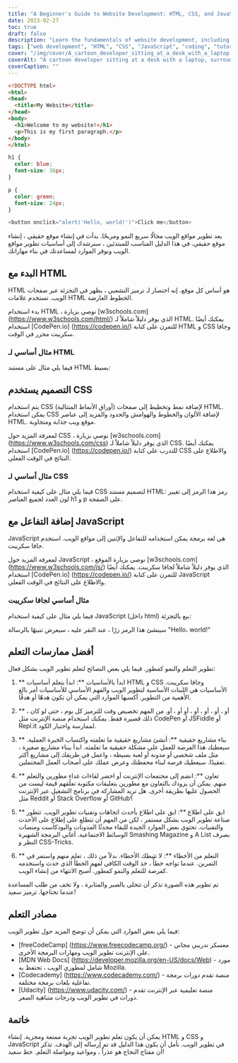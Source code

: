 ```yaml
---
title: "A Beginner's Guide to Website Development: HTML, CSS, and JavaScript"
date: 2023-02-27
toc: true
draft: false
description: "Learn the fundamentals of website development, including HTML, CSS, and JavaScript, with this beginner-friendly guide."
tags: ["web development", "HTML", "CSS", "JavaScript", "coding", "tutorial", "learning", "beginner", "CodePen", "W3Schools", "best practices", "resources", "freeCodeCamp", "MDN Web Docs", "Codecademy", "Udacity", "collaboration", "debugging", "projects"]
cover: "/img/cover/A_cartoon_developer_sitting_at_a_desk_with_a_laptop.png"
coverAlt: "A cartoon developer sitting at a desk with a laptop, surrounded by various HTML, CSS, and JavaScript elements floating in the air around them."
coverCaption: ""
---
```

```html
<!DOCTYPE html>
<html>
<head>
  <title>My Website</title>
</head>
<body>
  <h1>Welcome to my website!</h1>
  <p>This is my first paragraph.</p>
</body>
</html>
```
```CSS
h1 {
  color: blue;
  font-size: 36px;
}

p {
  color: green;
  font-size: 24px;
}
```
```js
<button onclick="alert('Hello, world!')">Click me</button>
```

 يعد تطوير مواقع الويب مجالًا سريع النمو ومربحًا. بدأت في إنشاء موقع حقيقي ، إنشاء موقع حقيقي. في هذا الدليل المناسب للمبتدئين ، سنرشدك إلى أساسيات تطوير مواقع الويب ونوفر الموارد لمساعدتك في بناء مهاراتك.  ## البدء مع HTML  HTML هو أساس كل موقع. إنه اختصار لـ ترميز التشعبي ، يظهر في التجزئة عبر صفحات الويب. تستخدم علامات HTML الخطوط العارضة.  بدء استخدام HTML ، نوصي بزيارة [w3schools.com] (https://www.w3schools.com/html/) الذي يوفر دليلاً شاملاً لـ HTML. يمكنك أيضًا استخدام [CodePen.io] (https://codepen.io/) للتمرن على كتابة HTML و CSS وجافا سكريبت محرر في الوقت.  ### مثال أساسي لـ HTML  فيما يلي مثال على مستند HTML بسيط:  ## التصميم يستخدم CSS يتم استخدام CSS (أوراق الأنماط المتتالية) لإضافة نمط وتخطيط إلى صفحات HTML. يمكن استخدام CSS لإضافة الألوان والخطوط والهوامش والحدود والمزيد إلى عناصر HTML. موقع ويب جذابة ومتجاوبة.  لمعرفة المزيد حول CSS ، نوصي بزيارة [w3schools.com] (https://www.w3schools.com/css) الذي يوفر دليلاً شاملاً لـ CSS. يمكنك أيضًا استخدام [CodePen.io] (https://codepen.io/) للتدرب على كتابة CSS والاطلاع على النتائج في الوقت الفعلي.  ### مثال أساسي لـ CSS فيما يلي مثال على كيفية استخدام CSS لتصميم مستند HTML: رمز هذا الرمز إلى تغيير لون العدد لجميع العناصر h1 و p على الصفحة.  ## إضافة التفاعل مع JavaScript JavaScript هي لغة برمجة يمكن استخدامه للتفاعل والإثنين إلى مواقع الويب. استخدم جافا سكريبت.  لمعرفة المزيد حول JavaScript ، نوصي بزيارة الموقع [w3schools.com] (https://www.w3schools.com/js/) الذي يوفر دليلاً شاملاً لجافا سكريبت. يمكنك أيضًا استخدام [CodePen.io] (https://codepen.io/) للتمرن على كتابة JavaScript والاطلاع على النتائج في الوقت الفعلي.  ### مثال أساسي لجافا سكريبت  فيما يلي مثال على كيفية استخدام JavaScript (داخل html) بيع بالتجزئة:   سينشئ هذا الرمز زرًا ، عند النقر عليه ، سيعرض تنبيهًا بالرسالة "Hello، world!"  ## أفضل ممارسات التعلم  تطوير التعلم والنمو كمطور. فيما يلي بعض النصائح لتعلم تطوير الويب بشكل فعال:  1. ** ابدأ بالأساسيات **: ابدأ بتعلم أساسيات HTML و CSS وجافا سكريبت. الأساسيات هي اللبنات الأساسية لتطوير الويب والفهم الأساسي للأساسيات أمر بالغ الأهمية من التطوير. أكسبها الموارد التي يمكن أن تكون هدهًا أو هدفًا.  2. ** ، أو ، أو ، أو ، أو ، أو أو ، أو. من المهم تخصيص وقت للترميز كل يوم ، حتى لو كان ذلك قصيرة فقط. يمكنك استخدام منصة الإنترنت مثل CodePen أو JSFiddle أو Repl.it لممارسة واختبار الكود.  3. ** بناء مشاريع حقيقية **: أنشئ مشاريع حقيقية ما تعلمته واكتساب الخبرة العملية. سيعطيك هذا الفرصة للعمل على مشكلة حقيقية ما تعلمته. ابدأ ببناء مشاريع صغيرة ، مثل ملف شخصي أو مدونة أو لعبة بسيطة ، واعمل في طريقك إلى مشاريع أكثر تعقيدًا. سيعطيك فرصة لبناء محفظتك وعرض عملك على أصحاب العمل المحتملين.  4. ** تعاون **: انضم إلى مجتمعات الإنترنت أو احضر لقاءات غداء مطورين والتعلم منهم. يمكن أن يزودك بالتعاون مع مطورين بتعليقات مكتوبة تعلُقهم قيمة ليست من الحصول عليها بطريقة أخرى. هل تريد المشاركة في برنامج التشغيل عبر الإنترنت مثل Reddit أو Stack Overflow أو GitHub؟  5. ** ابق على اطلاع **: ابق على اطلاع بأحدث اتجاهات وتقنيات تطوير الويب. تتطور صناعة تطوير الويب بشكل مستمر ، لكن من المهم أن تتطلع على إطلاع على الأحدث والتقنيات. تحتوي بعض الموارد الجيدة للبقاء محدثًا المدونات والبودكاست ومنصات الوسائط الاجتماعية. أغاني البرمجة الشهيرة Smashing Magazine و A List بصرف النظر و CSS-Tricks.  6. ** التعلم من الأخطاء **: لا تثبطك الأخطاء. بدلاً من ذلك ، تعلم منهم واستمر في التمرين. عندما تواجه خطأً ، خذ الوقت الكافي لفهم الخطأ الذي حدث واستخدمه كفرصة للتعلم والنمو كمطور. أصبح الانتهاء من إنشاء الويب.  تم تطوير هذه الصورة تذكر أن تتحلى بالصبر والمثابرة ، ولا تخف من طلب المساعدة عندما تحتاجها. ترميز سعيد!  ## مصادر التعلم  فيما يلي بعض الموارد التي يمكن أن توضح المزيد حول تطوير الويب:  - [freeCodeCamp] (https://www.freecodecamp.org/) - معسكر تدريبي مجاني على الإنترنت تطوير الويب ومهارات البرمجة الأخرى. - [MDN Web Docs] (https://developer.mozilla.org/en-US/docs/Web) - مورد شامل لمطوري الويب ، تحتفظ به Mozilla. - [Codecademy] (https://www.codecademy.com/) - منصة تقدم دورات برمجة تفاعلية بلغات برمجة مختلفة. - [Udacity] (https://www.udacity.com/) - منصة تعليمية عبر الإنترنت تقدم دورات في تطوير الويب ودرجات متناهية الصغر.  ## خاتمة  يمكن أن يكون تعلم تطوير الويب تجربة ممتعة ومجزية. إنشاء HTML و CSS و JavaScript في تطوير الويب. نأمل أن يكون هذا الدليل قد تم إرساله إلى الهدف. تذكر أن مفتاح النجاح هو عذراً ، ومواعيد ومواصلة التعلم. حظ سعيد!